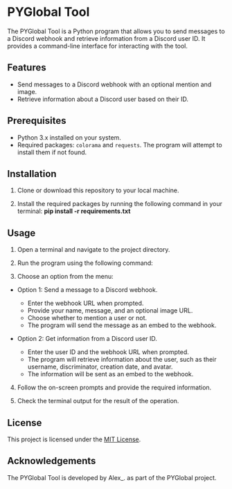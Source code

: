 # PYGlobal Tool

The PYGlobal Tool is a Python program that allows you to send messages to a Discord webhook and retrieve information from a Discord user ID. It provides a command-line interface for interacting with the tool.

## Features

- Send messages to a Discord webhook with an optional mention and image.
- Retrieve information about a Discord user based on their ID.

## Prerequisites

- Python 3.x installed on your system.
- Required packages: `colorama` and `requests`. The program will attempt to install them if not found.

## Installation

1. Clone or download this repository to your local machine.

2. Install the required packages by running the following command in your terminal: **pip install -r requirements.txt**


## Usage

1. Open a terminal and navigate to the project directory.

2. Run the program using the following command:

3. Choose an option from the menu:

- Option 1: Send a message to a Discord webhook.
  - Enter the webhook URL when prompted.
  - Provide your name, message, and an optional image URL.
  - Choose whether to mention a user or not.
  - The program will send the message as an embed to the webhook.

- Option 2: Get information from a Discord user ID.
  - Enter the user ID and the webhook URL when prompted.
  - The program will retrieve information about the user, such as their username, discriminator, creation date, and avatar.
  - The information will be sent as an embed to the webhook.

4. Follow the on-screen prompts and provide the required information.

5. Check the terminal output for the result of the operation.

## License

This project is licensed under the [MIT License](LICENSE).

## Acknowledgements

The PYGlobal Tool is developed by Alex_. as part of the PYGlobal project.


